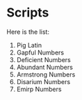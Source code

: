 # Scripts

Here is the list:

1. Pig Latin
2. Gapful Numbers
3. Deficient Numbers
4. Abundant Numbers
5. Armstrong Numbers
6. Disarium Numbers
7. Emirp Numbers
